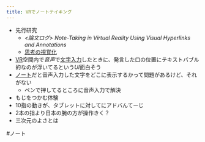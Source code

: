 ```yaml
---
title: VRでノートテイキング
---
```


* 先行研究
  * *\<論文ログ> Note-Taking in Virtual Reality Using Visual Hyperlinks and Annotations*
  * [思考の視覚化](%E6%80%9D%E8%80%83%E3%81%AE%E8%A6%96%E8%A6%9A%E5%8C%96.md)
* [VR](VR.md)空間内で*音声*で[文字入力](%E6%96%87%E5%AD%97%E5%85%A5%E5%8A%9B.md)したときに、発言した口の位置にテキストバブル的なのが浮いてるという*UI*面白そう
* [ノート](%E3%83%8E%E3%83%BC%E3%83%88.md)だと音声入力した文字をどこに表示するかって問題があるけど、それがない
  * ペンで押してるところに音声入力で解決
* もじをつかむ体験
* 10指の動きが、タブレットに対してにアドバんてーじ
* 2本の指より日本の腕の方が操作きく？
* 三次元のよさとは

\#ノート

